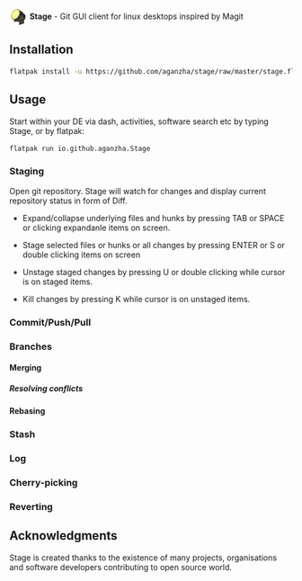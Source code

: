 <p float="left">
   <img valign="middle" alt="Stage logo" src="./icons/64x64/io.github.aganzha.Stage.png" width="32">
   <strong>Stage</strong> -
   <span>Git GUI client for linux desktops inspired by Magit</span>
</p>

## Installation
```sh
flatpak install -u https://github.com/aganzha/stage/raw/master/stage.flatpakref
```

## Usage
Start within your DE via dash, activities, software search etc by typing Stage, or by flatpak:

```sh
flatpak run io.github.aganzha.Stage
```

### Staging

Open git repository. Stage will watch for changes and display current repository status in form of Diff.

- Expand/collapse underlying files and hunks by pressing TAB or SPACE or clicking expandanle items on screen.

- Stage selected files or hunks or all changes by pressing ENTER or S or double clicking items on screen

- Unstage staged changes by pressing U or double clicking while cursor is on staged items.

- Kill changes by pressing K while cursor is on unstaged items.



### Commit/Push/Pull
### Branches
#### Merging
##### Resolving conflicts
#### Rebasing
### Stash
### Log
### Cherry-picking
### Reverting

## Acknowledgments
Stage is created thanks to the existence of many projects, organisations and software developers contributing to open source world.
